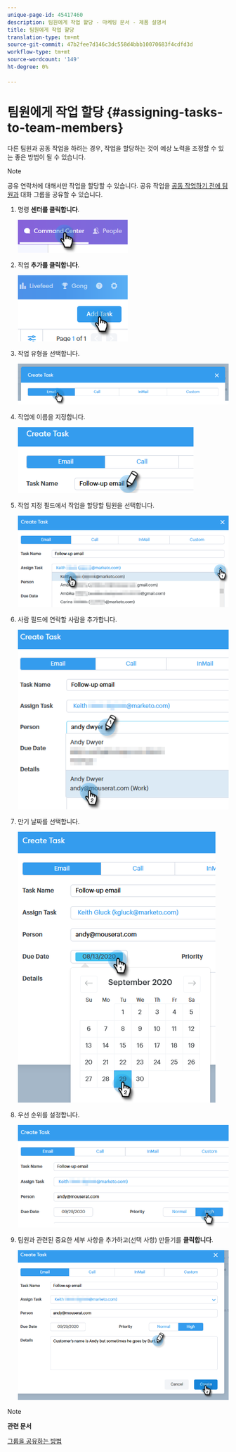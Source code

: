 ```yaml
---
unique-page-id: 45417460
description: 팀원에게 작업 할당 - 마케팅 문서 - 제품 설명서
title: 팀원에게 작업 할당
translation-type: tm+mt
source-git-commit: 47b2fee7d146c3dc558d4bbb10070683f4cdfd3d
workflow-type: tm+mt
source-wordcount: '149'
ht-degree: 0%

---
```



# 팀원에게 작업 할당 {#assigning-tasks-to-team-members}

다른 팀원과 공동 작업을 하려는 경우, 작업을 할당하는 것이 예상 노력을 조정할 수 있는 좋은 방법이 될 수 있습니다.

>[!NOTE]
>
>공유 연락처에 대해서만 작업을 할당할 수 있습니다. 공유 작업을 [공동 작업하기 전에 팀원과](http://docs.marketo.com/x/fwDb) 대화 그룹을 공유할 수 있습니다.

1. 명령 **센터를 클릭합니다**.

   ![](assets/one-1.png)

1. 작업 **추가를 클릭합니다**.

   ![](assets/two-1.png)

1. 작업 유형을 선택합니다.

   ![](assets/three-1.png)

1. 작업에 이름을 지정합니다.

   ![](assets/four-1.png)

1. 작업 지정 필드에서 작업을 할당할 팀원을 선택합니다.

   ![](assets/five.png)

1. 사람 필드에 연락할 사람을 추가합니다.

   ![](assets/six.png)

1. 만기 날짜를 선택합니다.

   ![](assets/seven.png)

1. 우선 순위를 설정합니다.

   ![](assets/eight.png)

1. 팀원과 관련된 중요한 세부 사항을 추가하고(선택 사항) 만들기를 **클릭합니다**.

   ![](assets/nine.png)

>[!NOTE]
>
>**관련 문서**
>
>[그룹을 공유하는 방법](http://docs.marketo.com/x/fwDb)

